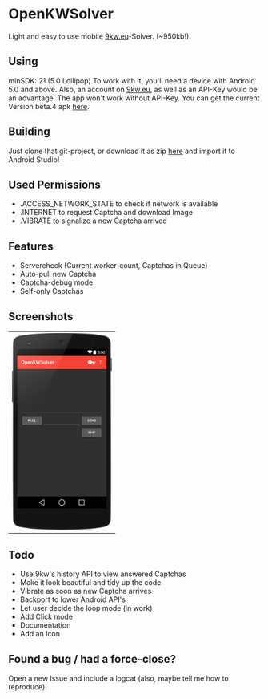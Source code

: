 OpenKWSolver
============

Light and easy to use mobile [9kw.eu](http://www.9kw.eu/)-Solver. (~950kb!)

Using
-----

minSDK: 21 (5.0 Lollipop)
To work with it, you'll need a device with Android 5.0 and above. Also, an account on [9kw.eu](http://www.9kw.eu/), as well as an API-Key would be an advantage.
The app won't work without API-Key. You can get the current Version beta.4 apk [here](https://github.com/dotWee/OpenKWSolver/releases/download/beta.4/app-release_SIGNED_beta.4.apk).

Building
--------

Just clone that git-project, or download it as zip [here](https://github.com/dotWee/OpenKWSolver/archive/master-rewrite.zip) and import it to Android Studio!

Used Permissions
----------------

+ .ACCESS_NETWORK_STATE to check if network is available
+ .INTERNET to request Captcha and download Image
+ .VIBRATE to signalize a new Captcha arrived

Features
--------

+ Servercheck (Current worker-count, Captchas in Queue)
+ Auto-pull new Captcha
+ Captcha-debug mode
+ Self-only Captchas

Screenshots
-----------

<table sytle="border: 0px;">
<tr>
<td><img width="200px" src="Screenshot.png" /></td>
</tr>
</table>

Todo
----

+ Use 9kw's history API to view answered Captchas
+ Make it look beautiful and tidy up the code
+ Vibrate as soon as new Captcha arrives
+ Backport to lower Android API's
+ Let user decide the loop mode (in work)
+ Add Click mode
+ Documentation
+ Add an Icon

Found a bug / had a force-close?
--------------------------------

Open a new Issue and include a logcat (also, maybe tell me how to reproduce)!
